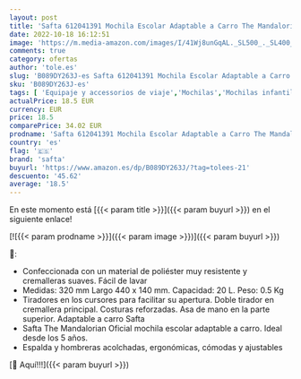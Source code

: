 ```yaml
---
layout: post
title: 'Safta 612041391 Mochila Escolar Adaptable a Carro The Mandalorian  Negro/Verde Flúor'
date: 2022-10-18 16:12:51
image: 'https://m.media-amazon.com/images/I/41Wj8unGqAL._SL500_._SL400_.jpg'
comments: true
category: ofertas
author: 'tole.es'
slug: 'B089DY263J-es Safta 612041391 Mochila Escolar Adaptable a Carro The...'
sku: 'B089DY263J-es'
tags: [ 'Equipaje y accessorios de viaje','Mochilas','Mochilas infantiles','Moda','escolar','mochila','safta','🇪🇸', ]
actualPrice: 18.5 EUR
currency: EUR
price: 18.5
comparePrice: 34.02 EUR
prodname: 'Safta 612041391 Mochila Escolar Adaptable a Carro The Mandalorian  Negro/Verde Flúor'
country: 'es'
flag: '🇪🇸'
brand: 'safta'
buyurl: 'https://www.amazon.es/dp/B089DY263J/?tag=tolees-21'
descuento: '45.62'
average: '18.5'
---
```


En este momento está [{{< param title >}}]({{< param buyurl >}}) en el siguiente enlace!

[![{{< param prodname >}}]({{< param image >}})]({{< param buyurl >}})

🔎:

- Confeccionada con un material de poliéster muy resistente y cremalleras suaves. Fácil de lavar
- Medidas: 320 mm Largo 440 x 140 mm. Capacidad: 20 L. Peso: 0.5 Kg
- Tiradores en los cursores para facilitar su apertura. Doble tirador en cremallera principal. Costuras reforzadas. Asa de mano en la parte superior. Adaptable a carro Safta
- Safta The Mandalorian Oficial mochila escolar adaptable a carro. Ideal desde los 5 años.
- Espalda y hombreras acolchadas, ergonómicas, cómodas y ajustables

[🛒 Aquí!!!]({{< param buyurl >}})

